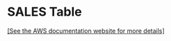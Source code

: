 # SALES Table<a name="r_salestable"></a>

[\[See the AWS documentation website for more details\]](http://docs.aws.amazon.com/redshift/latest/dg/r_salestable.html)